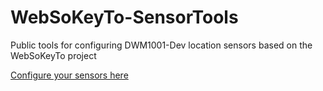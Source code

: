 # WebSoKeyTo-SensorTools
Public tools for configuring DWM1001-Dev location sensors based on the WebSoKeyTo project

[Configure your sensors here](URL "https://websokeyto-docs.readthedocs.io/en/latest/index.html")
